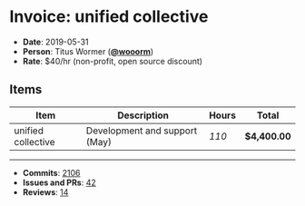 # Invoice: unified collective

*   **Date**: 2019-05-31
*   **Person**: Titus Wormer ([**@wooorm**](https://github.com/wooorm))
*   **Rate**: $40/hr (non-profit, open source discount)

## Items

| Item               | Description                   | Hours | Total         |
| ------------------ | ----------------------------- | ----- | ------------- |
| unified collective | Development and support (May) | *110* | **$4,400.00** |

* * *

*   **Commits**: [2106](https://github.com/search?o=desc&q=author%3Awooorm+committer-date%3A%222019-05-01..2019-06-01%22&s=author-date&type=Commits)
*   **Issues and PRs**: [42](https://github.com/search?o=desc&q=author%3Awooorm+created%3A%222019-05-01..2019-06-01%22&s=created&type=Issues)
*   **Reviews**: [14](https://github.com/search?o=desc&q=reviewed-by%3Awooorm+created%3A%222019-05-01..2019-06-01%22&s=created&type=Issues)
